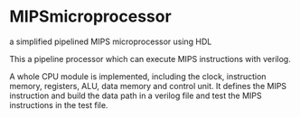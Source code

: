 # MIPSmicroprocessor
a simplified pipelined MIPS microprocessor using HDL

This a pipeline processor which can execute MIPS instructions with verilog. 

A whole CPU module is implemented, including the clock, instruction memory, registers, ALU, data memory and control unit. It defines the MIPS instruction and build the data path in a verilog file and test the MIPS instructions in the test file.
